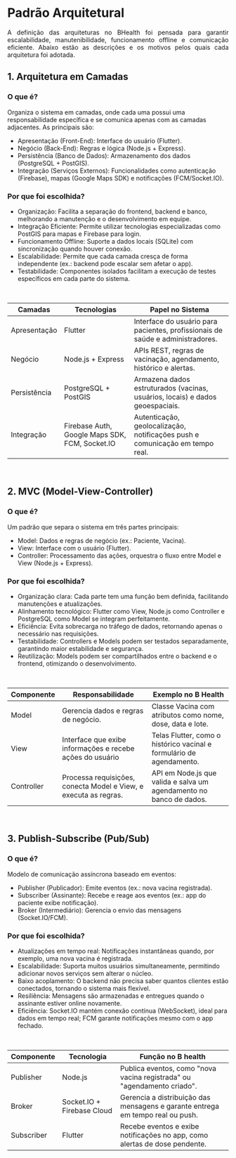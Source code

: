 # Padrão Arquitetural

<p align="justify"> A definição das arquiteturas no BHealth foi pensada para garantir escalabilidade, manutenibilidade, funcionamento offline e comunicação eficiente. Abaixo estão as descrições e os motivos pelos quais cada arquitetura foi adotada.

## 1. Arquitetura em Camadas
### O que é?<br>
Organiza o sistema em camadas, onde cada uma possui uma responsabilidade específica e se comunica apenas com as camadas adjacentes. As principais são:
- Apresentação (Front-End): Interface do usuário (Flutter).
- Negócio (Back-End): Regras e lógica (Node.js + Express).
- Persistência (Banco de Dados): Armazenamento dos dados (PostgreSQL + PostGIS).
- Integração (Serviços Externos): Funcionalidades como autenticação (Firebase), mapas (Google Maps SDK) e notificações (FCM/Socket.IO).

### Por que foi escolhida?
- Organização: Facilita a separação do frontend, backend e banco, melhorando a manutenção e o desenvolvimento em equipe.
- Integração Eficiente: Permite utilizar tecnologias especializadas como PostGIS para mapas e Firebase para login.
- Funcionamento Offline: Suporte a dados locais (SQLite) com sincronização quando houver conexão.
- Escalabilidade: Permite que cada camada cresça de forma independente (ex.: backend pode escalar sem afetar o app).
- Testabilidade: Componentes isolados facilitam a execução de testes específicos em cada parte do sistema.

<br>

|Camadas|Tecnologias|Papel no Sistema|
|-|-|-|
|Apresentação|Flutter|Interface do usuário para pacientes, profissionais de saúde e administradores.|
|Negócio|Node.js + Express|APIs REST, regras de vacinação, agendamento, histórico e alertas.|
|Persistência|PostgreSQL + PostGIS|Armazena dados estruturados (vacinas, usuários, locais) e dados geoespaciais.|
|Integração|Firebase Auth, Google Maps SDK, FCM, Socket.IO|Autenticação, geolocalização, notificações push e comunicação em tempo real.|

<br>

## 2. MVC (Model-View-Controller)
### O que é?<br>
Um padrão que separa o sistema em três partes principais:
- Model: Dados e regras de negócio (ex.: Paciente, Vacina).
- View: Interface com o usuário (Flutter).
- Controller: Processamento das ações, orquestra o fluxo entre Model e View (Node.js + Express).
### Por que foi escolhida?
- Organização clara: Cada parte tem uma função bem definida, facilitando manutenções e atualizações.
- Alinhamento tecnológico: Flutter como View, Node.js como Controller e PostgreSQL como Model se integram perfeitamente.
- Eficiência: Evita sobrecarga no tráfego de dados, retornando apenas o necessário nas requisições.
- Testabilidade: Controllers e Models podem ser testados separadamente, garantindo maior estabilidade e segurança.
- Reutilização: Models podem ser compartilhados entre o backend e o frontend, otimizando o desenvolvimento.

<br>

|Componente|Responsabilidade|Exemplo no B Health|
|-|-|-|
|Model|Gerencia dados e regras de negócio.|Classe Vacina com atributos como nome, dose, data e lote.|
|View|Interface que exibe informações e recebe ações do usuário|Telas Flutter, como o histórico vacinal e formulário de agendamento.|
|Controller|Processa requisições, conecta Model e View, e executa as regras.|API em Node.js que valida e salva um agendamento no banco de dados.|

<br>

## 3. Publish-Subscribe (Pub/Sub)
### O que é?
Modelo de comunicação assíncrona baseado em eventos:
- Publisher (Publicador): Emite eventos (ex.: nova vacina registrada).
- Subscriber (Assinante): Recebe e reage aos eventos (ex.: app do paciente exibe notificação).
- Broker (Intermediário): Gerencia o envio das mensagens (Socket.IO/FCM).
### Por que foi escolhida?
- Atualizações em tempo real: Notificações instantâneas quando, por exemplo, uma nova vacina é registrada.
- Escalabilidade: Suporta muitos usuários simultaneamente, permitindo adicionar novos serviços sem alterar o núcleo.
- Baixo acoplamento: O backend não precisa saber quantos clientes estão conectados, tornando o sistema mais flexível.
- Resiliência: Mensagens são armazenadas e entregues quando o assinante estiver online novamente.
- Eficiência: Socket.IO mantém conexão contínua (WebSocket), ideal para dados em tempo real; FCM garante notificações mesmo com o app fechado.

<br>

|Componente|Tecnologia|Função no B health|
|-|-|-|
|Publisher|Node.js|Publica eventos, como "nova vacina registrada" ou "agendamento criado".|
|Broker|Socket.IO + Firebase Cloud|Gerencia a distribuição das mensagens e garante entrega em tempo real ou push.|
|Subscriber|Flutter|Recebe eventos e exibe notificações no app, como alertas de dose pendente.|
